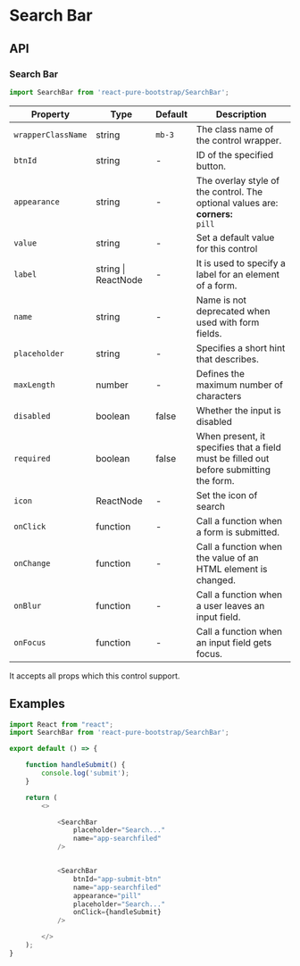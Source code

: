 # Search Bar


## API

### Search Bar
```js
import SearchBar from 'react-pure-bootstrap/SearchBar';
```
| Property | Type | Default | Description |
| --- | --- | --- | --- |
| `wrapperClassName` | string | `mb-3` | The class name of the control wrapper. |
| `btnId` | string  | - | ID of the specified button. |
| `appearance` | string | - | The overlay style of the control. The optional values are:<br />**corners:**<br />`pill` |
| `value` | string | - | Set a default value for this control |
| `label` | string \| ReactNode | - | It is used to specify a label for an element of a form. |
| `name` | string | - | Name is not deprecated when used with form fields. |
| `placeholder` | string | - |  Specifies a short hint that describes. |
| `maxLength` | number | - | Defines the maximum number of characters |
| `disabled` | boolean | false | Whether the input is disabled |
| `required` | boolean | false | When present, it specifies that a field must be filled out before submitting the form. |
| `icon` | ReactNode  | - | Set the icon of search |
| `onClick` | function  | - | Call a function when a form is submitted. |
| `onChange` | function  | - | Call a function when the value of an HTML element is changed. |
| `onBlur` | function  | - | Call a function when a user leaves an input field. |
| `onFocus` | function  | - | Call a function when an input field gets focus. |


It accepts all props which this control support.

## Examples

```js
import React from "react";
import SearchBar from 'react-pure-bootstrap/SearchBar';

export default () => {

    function handleSubmit() {
        console.log('submit');
    }

    return (
        <>

            <SearchBar
                placeholder="Search..."
                name="app-searchfiled"
            />


            <SearchBar
                btnId="app-submit-btn"
                name="app-searchfiled"
                appearance="pill"
                placeholder="Search..."
                onClick={handleSubmit}
            />

        </>
    );
}
```